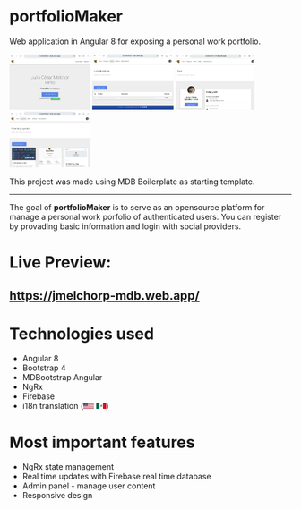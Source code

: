 # portfolioMaker
Web application in Angular 8 for exposing a personal work portfolio.

<img height="100" src="src/assets/screenshots/screenshot01.png">
<img height="100" src="src/assets/screenshots/screenshot02.png">
<img height="100" src="src/assets/screenshots/screenshot03.png">
<img height="100" src="src/assets/screenshots/screenshot04.png">

This project was made using MDB Boilerplate as starting template.
________

The goal of **portfolioMaker** is to serve as an opensource platform for manage a personal work porfolio of authenticated users. You can register by provading basic information and login with social providers.

# Live Preview:
## https://jmelchorp-mdb.web.app/

# Technologies used

* Angular 8
* Bootstrap 4
* MDBootstrap Angular
* NgRx
* Firebase 
* i18n translation (<img height="10" src="src/assets/flags/en.svg"> <img height="10" src="src/assets/flags/es.svg">)

# Most important features

* NgRx state management
* Real time updates with Firebase real time database
* Admin panel - manage user content
* Responsive design
